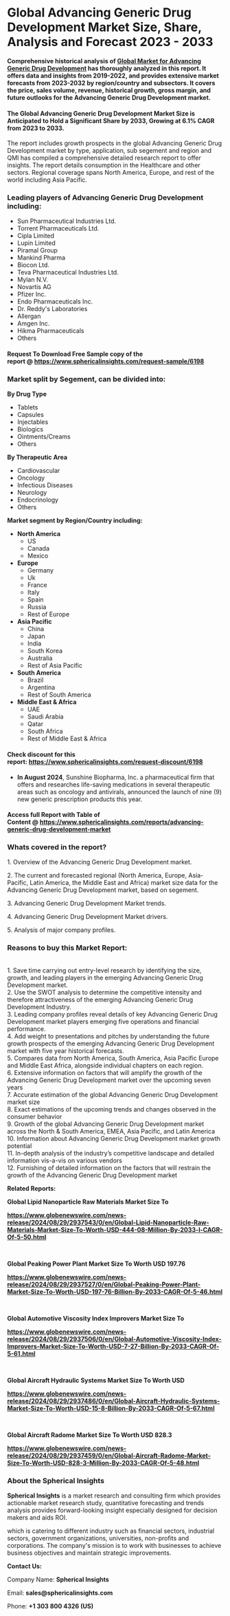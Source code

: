 <div class="content-title">
<h1>Global Advancing Generic Drug Development Market Size, Share, Analysis and Forecast 2023 - 2033</h1>
<p><strong>Comprehensive historical analysis of&nbsp;<a href="https://www.sphericalinsights.com/reports/advancing-generic-drug-development-market" target="_blank" rel="noopener">Global Market for Advancing Generic Drug Development</a>&nbsp;has thoroughly analyzed in this report. It offers data and insights from 2019-2022, and provides extensive market forecasts from 2023-2032 by region/country and subsectors. It covers the price, sales volume, revenue, historical growth, gross margin, and future outlooks for the Advancing Generic Drug Development market.</strong></p>
<h4><strong>The Global Advancing Generic Drug Development Market Size is Anticipated to Hold a Significant Share by 2033, Growing at 6.1% CAGR from 2023 to 2033.</strong></h4>
<p>The report includes growth prospects in the global Advancing Generic Drug Development market by type, application, sub segement and region and QMI has compiled a comprehensive detailed research report to offer insights. The report details consumption in the Healthcare and other sectors. Regional coverage spans North America, Europe, and rest of the world including Asia Pacific.</p>
<h3><strong>Leading players of Advancing Generic Drug Development including:</strong></h3>
<ul>
<li>Sun Pharmaceutical Industries Ltd.</li>
<li>Torrent Pharmaceuticals Ltd.</li>
<li>Cipla Limited</li>
<li>Lupin Limited</li>
<li>Piramal Group</li>
<li>Mankind Pharma</li>
<li>Biocon Ltd.</li>
<li>Teva Pharmaceutical Industries Ltd.</li>
<li>Mylan N.V.</li>
<li>Novartis AG</li>
<li>Pfizer Inc.</li>
<li>Endo Pharmaceuticals Inc.</li>
<li>Dr. Reddy's Laboratories</li>
<li>Allergan</li>
<li>Amgen Inc.</li>
<li>Hikma Pharmaceuticals</li>
<li>Others</li>
</ul>
<h4>Request To Download Free Sample copy of the report&nbsp;@&nbsp;<a href="https://www.sphericalinsights.com/request-sample/6198" target="_blank" rel="noopener">https://www.sphericalinsights.com/request-sample/6198</a></h4>
<h3><strong>Market split by Segement, can be divided into:</strong></h3>
<p><strong>By Drug Type</strong></p>
<ul>
<li>Tablets</li>
<li>Capsules</li>
<li>Injectables</li>
<li>Biologics</li>
<li>Ointments/Creams</li>
<li>Others</li>
</ul>
<p><strong>By Therapeutic Area</strong></p>
<ul>
<li>Cardiovascular</li>
<li>Oncology</li>
<li>Infectious Diseases</li>
<li>Neurology</li>
<li>Endocrinology</li>
<li>Others</li>
</ul>
<p><strong>Market segment by Region/Country including:</strong></p>
<ul>
<li><strong>North America</strong>
<ul>
<li>US</li>
<li>Canada</li>
<li>Mexico</li>
</ul>
</li>
<li><strong>Europe</strong>
<ul>
<li>Germany</li>
<li>Uk</li>
<li>France</li>
<li>Italy</li>
<li>Spain</li>
<li>Russia</li>
<li>Rest of Europe</li>
</ul>
</li>
<li><strong>Asia Pacific</strong>
<ul>
<li>China</li>
<li>Japan</li>
<li>India</li>
<li>South Korea</li>
<li>Australia</li>
<li>Rest of Asia Pacific</li>
</ul>
</li>
<li><strong>South America</strong>
<ul>
<li>Brazil</li>
<li>Argentina</li>
<li>Rest of South America</li>
</ul>
</li>
<li><strong>Middle East &amp; Africa</strong>
<ul>
<li>UAE</li>
<li>Saudi Arabia</li>
<li>Qatar</li>
<li>South Africa</li>
<li>Rest of Middle East &amp; Africa</li>
</ul>
</li>
</ul>
<h4>Check discount for this report:&nbsp;<a href="https://www.sphericalinsights.com/request-discount/6198" target="_blank" rel="noopener">https://www.sphericalinsights.com/request-discount/6198</a></h4>
<ul>
<li><strong>In August 2024</strong>, Sunshine Biopharma, Inc. a pharmaceutical firm that offers and researches life-saving medications in several therapeutic areas such as oncology and antivirals, announced the launch of nine (9) new generic prescription products this year. &nbsp;</li>
</ul>
<h4>Access full Report with Table of Content&nbsp;@&nbsp;<a href="https://www.sphericalinsights.com/reports/advancing-generic-drug-development-market" target="_blank" rel="noopener">https://www.sphericalinsights.com/reports/advancing-generic-drug-development-market</a></h4>
<h3><strong>Whats covered in the report?</strong></h3>
<p>1. Overview of the Advancing Generic Drug Development market.</p>
<p>2. The current and forecasted regional (North America, Europe, Asia-Pacific, Latin America, the Middle East and Africa) market size data for the Advancing Generic Drug Development market, based on segement.</p>
<p>3. Advancing Generic Drug Development Market trends.</p>
<p>4. Advancing Generic Drug Development Market drivers.</p>
<p>5. Analysis of major company profiles.</p>
<h3><strong>Reasons to buy this Market Report:</strong></h3>
<p><br />1. Save time carrying out entry-level research by identifying the size, growth, and leading players in the emerging Advancing Generic Drug Development market.<br />2. Use the SWOT analysis to determine the competitive intensity and therefore attractiveness of the emerging Advancing Generic Drug Development Industry.<br />3. Leading company profiles reveal details of key Advancing Generic Drug Development market players emerging five operations and financial performance.<br />4. Add weight to presentations and pitches by understanding the future growth prospects of the emerging Advancing Generic Drug Development market with five year historical forecasts.<br />5. Compares data from North America, South America, Asia Pacific Europe and Middle East Africa, alongside individual chapters on each region.<br />6. Extensive information on factors that will amplify the growth of the Advancing Generic Drug Development market over the upcoming seven years<br />7. Accurate estimation of the global Advancing Generic Drug Development market size<br />8. Exact estimations of the upcoming trends and changes observed in the consumer behavior<br />9. Growth of the global Advancing Generic Drug Development market across the North &amp; South America, EMEA, Asia Pacific, and Latin America<br />10. Information about Advancing Generic Drug Development market growth potential<br />11. In-depth analysis of the industry&rsquo;s competitive landscape and detailed information vis-a-vis on various vendors<br />12. Furnishing of detailed information on the factors that will restrain the growth of the Advancing Generic Drug Development market</p>
<p><strong>Related Reports:</strong></p>
<p><strong>Global Lipid Nanoparticle Raw Materials Market Size To</strong></p>
<p><strong><a href="https://www.globenewswire.com/news-release/2024/08/29/2937543/0/en/Global-Lipid-Nanoparticle-Raw-Materials-Market-Size-To-Worth-USD-444-08-Million-By-2033-l-CAGR-Of-5-50.html">https://www.globenewswire.com/news-release/2024/08/29/2937543/0/en/Global-Lipid-Nanoparticle-Raw-Materials-Market-Size-To-Worth-USD-444-08-Million-By-2033-l-CAGR-Of-5-50.html</a></strong></p>
<p><strong>&nbsp;</strong></p>
<p><strong>Global Peaking Power Plant Market Size To Worth USD 197.76</strong></p>
<p><strong><a href="https://www.globenewswire.com/news-release/2024/08/29/2937527/0/en/Global-Peaking-Power-Plant-Market-Size-To-Worth-USD-197-76-Billion-By-2033-CAGR-Of-5-46.html">https://www.globenewswire.com/news-release/2024/08/29/2937527/0/en/Global-Peaking-Power-Plant-Market-Size-To-Worth-USD-197-76-Billion-By-2033-CAGR-Of-5-46.html</a></strong></p>
<p><strong>&nbsp;</strong></p>
<p><strong>Global Automotive Viscosity Index Improvers Market Size To</strong></p>
<p><strong><a href="https://www.globenewswire.com/news-release/2024/08/29/2937506/0/en/Global-Automotive-Viscosity-Index-Improvers-Market-Size-To-Worth-USD-7-27-Billion-By-2033-CAGR-Of-5-61.html">https://www.globenewswire.com/news-release/2024/08/29/2937506/0/en/Global-Automotive-Viscosity-Index-Improvers-Market-Size-To-Worth-USD-7-27-Billion-By-2033-CAGR-Of-5-61.html</a></strong></p>
<p><strong>&nbsp;</strong></p>
<p><strong>Global Aircraft Hydraulic Systems Market Size To Worth USD</strong></p>
<p><strong><a href="https://www.globenewswire.com/news-release/2024/08/29/2937486/0/en/Global-Aircraft-Hydraulic-Systems-Market-Size-To-Worth-USD-15-8-Billion-By-2033-CAGR-Of-5-67.html">https://www.globenewswire.com/news-release/2024/08/29/2937486/0/en/Global-Aircraft-Hydraulic-Systems-Market-Size-To-Worth-USD-15-8-Billion-By-2033-CAGR-Of-5-67.html</a></strong></p>
<p><strong>&nbsp;</strong></p>
<p><strong>Global Aircraft Radome Market Size To Worth USD 828.3</strong></p>
<p><strong><strong><a href="https://www.globenewswire.com/news-release/2024/08/29/2937459/0/en/Global-Aircraft-Radome-Market-Size-To-Worth-USD-828-3-Million-By-2033-CAGR-Of-5-48.html">https://www.globenewswire.com/news-release/2024/08/29/2937459/0/en/Global-Aircraft-Radome-Market-Size-To-Worth-USD-828-3-Million-By-2033-CAGR-Of-5-48.html</a></strong></strong></p>
<h3><strong>About the Spherical Insights</strong></h3>
<p><strong>Spherical Insights</strong>&nbsp;is a market research and consulting firm which provides actionable market research study, quantitative forecasting and trends analysis provides forward-looking insight especially designed for decision makers and aids ROI.</p>
<p>which is catering to different industry such as financial sectors, industrial sectors, government organizations, universities, non-profits and corporations. The company's mission is to work with businesses to achieve business objectives and maintain strategic improvements.</p>
<p><strong>Contact Us:</strong></p>
<p>Company Name:&nbsp;<strong>Spherical Insights</strong></p>
<p>Email:&nbsp;<strong>sales@sphericalinsights.com</strong></p>
<p>Phone:&nbsp;<strong>+1 303 800 4326 (US)</strong></p>
<p>&nbsp;</p>
</div>
